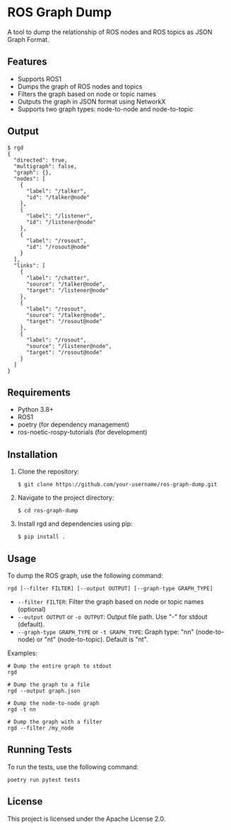 # ROS Graph Dump

A tool to dump the relationship of ROS nodes and ROS topics as JSON Graph Format.

## Features

- Supports ROS1
- Dumps the graph of ROS nodes and topics
- Filters the graph based on node or topic names
- Outputs the graph in JSON format using NetworkX
- Supports two graph types: node-to-node and node-to-topic

## Output
```
$ rgd
{
  "directed": true,
  "multigraph": false,
  "graph": {},
  "nodes": [
    {
      "label": "/talker",
      "id": "/talker@node"
    },
    {
      "label": "/listener",
      "id": "/listener@node"
    },
    {
      "label": "/rosout",
      "id": "/rosout@node"
    }
  ],
  "links": [
    {
      "label": "/chatter",
      "source": "/talker@node",
      "target": "/listener@node"
    },
    {
      "label": "/rosout",
      "source": "/talker@node",
      "target": "/rosout@node"
    },
    {
      "label": "/rosout",
      "source": "/listener@node",
      "target": "/rosout@node"
    }
  ]
}
```

## Requirements

- Python 3.8+
- ROS1
- poetry (for dependency management)
- ros-noetic-rospy-tutorials (for development)

## Installation

1. Clone the repository:
   ```
   $ git clone https://github.com/your-username/ros-graph-dump.git
   ```

2. Navigate to the project directory:
   ```
   $ cd ros-graph-dump
   ```

3. Install rgd and dependencies using pip:
   ```
   $ pip install .
   ```

## Usage

To dump the ROS graph, use the following command:
```
rgd [--filter FILTER] [--output OUTPUT] [--graph-type GRAPH_TYPE]
```

- `--filter FILTER`: Filter the graph based on node or topic names (optional)
- `--output OUTPUT` or `-o OUTPUT`: Output file path. Use "-" for stdout (default).
- `--graph-type GRAPH_TYPE` or `-t GRAPH_TYPE`: Graph type: "nn" (node-to-node) or "nt" (node-to-topic). Default is "nt".

Examples:
```
# Dump the entire graph to stdout
rgd

# Dump the graph to a file
rgd --output graph.json

# Dump the node-to-node graph
rgd -t nn

# Dump the graph with a filter
rgd --filter /my_node
```

## Running Tests
To run the tests, use the following command:
```
poetry run pytest tests
```

## License
This project is licensed under the Apache License 2.0.
